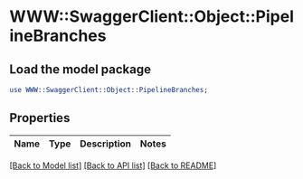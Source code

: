 # WWW::SwaggerClient::Object::PipelineBranches

## Load the model package
```perl
use WWW::SwaggerClient::Object::PipelineBranches;
```

## Properties
Name | Type | Description | Notes
------------ | ------------- | ------------- | -------------

[[Back to Model list]](../README.md#documentation-for-models) [[Back to API list]](../README.md#documentation-for-api-endpoints) [[Back to README]](../README.md)


